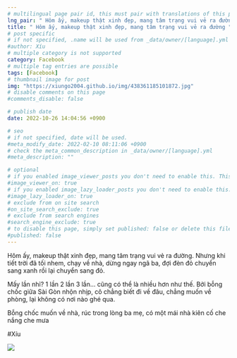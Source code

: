 ```yaml
---
# multilingual page pair id, this must pair with translations of this page. (This name must be unique)
lng_pair: " Hôm ấy, makeup thật xinh đẹp, mang tâm trạng vui vẻ ra đường "
title: " Hôm ấy, makeup thật xinh đẹp, mang tâm trạng vui vẻ ra đường "
# post specific
# if not specified, .name will be used from _data/owner/[language].yml
#author: Xíu
# multiple category is not supported
category: Facebook
# multiple tag entries are possible
tags: [Facebook]
# thumbnail image for post
img: "https://xiungo2004.github.io/img/438361185101872.jpg"
# disable comments on this page
#comments_disable: false

# publish date
date: 2022-10-26 14:04:56 +0900

# seo
# if not specified, date will be used.
#meta_modify_date: 2022-02-10 08:11:06 +0900
# check the meta_common_description in _data/owner/[language].yml
#meta_description: ""

# optional
# if you enabled image_viewer_posts you don't need to enable this. This is only if image_viewer_posts = false
#image_viewer_on: true
# if you enabled image_lazy_loader_posts you don't need to enable this. This is only if image_lazy_loader_posts = false
#image_lazy_loader_on: true
# exclude from on site search
#on_site_search_exclude: true
# exclude from search engines
#search_engine_exclude: true
# to disable this page, simply set published: false or delete this file
#published: false
---
```


<!-- outline-start -->

Hôm ấy, makeup thật xinh đẹp, mang tâm trạng vui vẻ ra đường. Nhưng khi tiết trời đã tối nhem, chạy về nhà, dừng ngay ngã ba, đợi đèn đỏ chuyển sang xanh rồi lại chuyển sang đỏ.

Mấy lần nhỉ?
1 lần
2 lần
3 lần...
cũng có thể là nhiều hơn như thế. Bởi bỗng chốc giữa Sài Gòn nhộn nhịp, cô chẳng biết đi về đâu, chẳng muốn về phòng, lại không có nơi nào ghé qua.

Bỗng chốc muốn về nhà, rúc trong lòng ba mẹ, có một mái nhà kiên cố che nắng che mưa

#Xíu

<!-- outline-end -->

<img src= "https://xiungo2004.github.io/img/438361185101872.jpg">